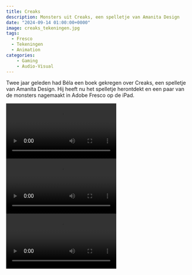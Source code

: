 ```yaml
---
title: Creaks
description: Monsters uit Creaks, een spelletje van Amanita Design
date: "2024-09-14 01:00:00+0000"
image: creaks_tekeningen.jpg
tags:
  - Fresco
  - Tekeningen
  - Animation
categories:
    - Gaming
    - Audio-Visual
---
```



Twee jaar geleden had Béla een boek gekregen over Creaks, een spelletje van Amanita Design. Hij heeft nu het spelletje herontdekt en een paar van de monsters nagemaakt in Adobe Fresco op de iPad.

<video controls>
  <source src="/posts/creaks/creaks_stoel.MP4" type="video/mp4">
  Your browser does not support the video tag.
</video>

<video controls>
  <source src="/posts/creaks/creaks_kast.MP4" type="video/mp4">
  Your browser does not support the video tag.
</video>

<video controls>
  <source src="/posts/creaks/creaks_globe.MP4" type="video/mp4">
  Your browser does not support the video tag.
</video>